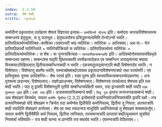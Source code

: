 ```yaml
---
index:  2.3.50
sutra:  शेषे षष्ठी
vritti:  nyasa
---
```


कर्मादीनां प्रकृतत्वात् तदपेक्षया शेषत्वं विज्ञायत इत्याह-- `कर्मादिभ्यो योऽन्यः` इति। कर्मादयः कारकविशेषास्तस्य सम्बन्धस्य हेतुभूताः, स तु फलभूतः। हेतुफलयोश्च प्रसिद्धमन्यत्वमिति तेभ्योऽन्यो भवति। प्रातिपदिकार्थप्व्यतिरिक्तः-काशिका।पदमञ्जरी चफ् व्यतिरेकः। व्यतिरेकः = आधिक्यम्। अथ वा-- येन प्रातिपदिकार्थो व्यतिरिच्यते = व्यतिरेकीक्रियते स व्यतिरेकः। प्रातिपदिकार्थस्य व्यतिरेकः = प्रातिपदिकार्थव्यतिरेकः। स शेषः। कः पुनरसवित्याह-- `स्वस्वामिकसम्बन्धादिः` इति। आदिशब्देनोवयवावयविप्रभृतेः सम्बन्धस्य ग्रहणम्। सम्बन्धश्च यद्यपि द्विष्ठस्तथापि तस्यैकत्वादेकत एव सम्बन्धिन उत्पद्यमानया षष्ठ्या विभक्त्याऽभिहितत्वात् द्वितीयासम्बन्धिनःषष्ठी न भवति। एकस्मादुत्पद्यमानाऽपि षष्ठी विशेषणादेव भवति ; न विशेष्यात्। विशेष्यात्तु प्रथमैव भवति; यस्माच्छेषशब्दोऽयंयथा प्रकृतादन्यविशेषणमाचष्टे तथा परार्थमपि। एवं ह्यभियुक्ताः पुरुषा उपदिशन्ति-- शेषः परार्थ इति। राज्ञा पुरुष इति स्वस्वामिकसम्बन्दस्योदाहरणम् । अत्र पुरुषस्य प्रादान्यम्, विशेष्यत्वात्। राज्ञोऽप्राधान्यम्, विशेषणत्वात्। विशेषणस्य परार्थत्वात् शेषभाव इति ततः षष्ठी भवति। यदा तु द्वावपि विशेषणभूतौ तृतीये सम्बन्धिन्यपेक्षितौ भवतः, तदा द्वाभ्यामपि षष्ठी भवति `राज्ञः पुरुषस्य गृहम्` इति।
`पशोः पादः` इति। अत्रावयवावयिसम्बन्धे षष्ठी। `पितुः पुत्रः` इत्यत्र जन्यजनकसम्बन्धे षष्ठी। अथ शेषग्रहणं किमर्थम्, यावता `कर्मणि द्वितीया` (2.3.2) इत्येवमादौ प्रत्यनियमोऽर्थनियमश्चेति द्वावपि पक्षौ। तत्र प्रत्ययनियमपक्षे यदि शेषग्रहमं न क्रियेत तदा कर्मण्येव द्वितीयेति कर्मानियतम्, द्वितीया तु नियता; अतस्तत्रापि षष्ठी स्यादिति शेषग्रहणं कर्त्तव्यम्। शेष एव यथा स्यादन्यत्र माभूदिति अर्थनियमपक्षे तु शेषग्रहमं शक्यमकर्त्तुम्। यावता कर्मणि द्वितीयैवैति कर्म नियतम्, द्वितीया त्वनियता; तस्यामन्यत्रापि प्राप्तायां षष्ठीत्युच्यमानं सूत्रमिदं नियमार्थं भविष्यति-- यत्र षष्ठी चान्या च प्राप्नोति तत्र षष्ठ्येव भवति। एवमन्यत्रापि वेदितव्यम्।।


